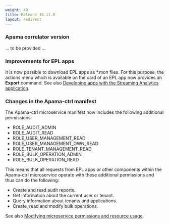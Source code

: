 ```yaml
---
weight: 40
title: Release 10.11.0
layout: redirect
---
```


### Apama correlator version

... to be provided ...

### Improvements for EPL apps

It is now possible to download EPL apps as \*.mon files. For this purpose, the actions menu which is available on the card of an EPL app 
now provides an **Export** command. See also [Developing apps with the Streaming Analytics application](https://cumulocity.com/guides/apama/analytics-introduction/#apama-epl-apps).

### Changes in the Apama-ctrl manifest

The Apama-ctrl microservice manifest now includes the following additional permissions:

- ROLE_AUDIT_ADMIN
- ROLE_AUDIT_READ
- ROLE_USER_MANAGEMENT_READ
- ROLE_USER_MANAGEMENT_OWN_READ
- ROLE_TENANT_MANAGEMENT_READ
- ROLE_BULK_OPERATION_ADMIN
- ROLE_BULK_OPERATION_READ

This means that all requests from EPL apps or other components within the Apama-ctrl microservice operate with these additional permissions 
and thus can do the following:

- Create and read audit reports.
- Get information about the current user or tenant.
- Query information about tenants and applications.
- Create, read and modify bulk operations.

See also [Modifying microservice permissions and resource usage](https://cumulocity.com/guides/apama/advanced/#microservice-permissions).





